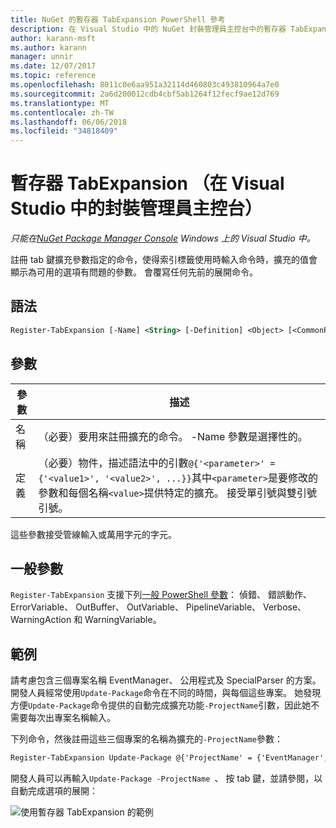 ```yaml
---
title: NuGet 的暫存器 TabExpansion PowerShell 參考
description: 在 Visual Studio 中的 NuGet 封裝管理員主控台中的暫存器 TabExpansion PowerShell 命令的參考。
author: karann-msft
ms.author: karann
manager: unnir
ms.date: 12/07/2017
ms.topic: reference
ms.openlocfilehash: 8011c0e6aa951a32114d460803c493810964a7e0
ms.sourcegitcommit: 2a6d200012cdb4cbf5ab1264f12fecf9ae12d769
ms.translationtype: MT
ms.contentlocale: zh-TW
ms.lasthandoff: 06/06/2018
ms.locfileid: "34818409"
---
```

# <a name="register-tabexpansion-package-manager-console-in-visual-studio"></a>暫存器 TabExpansion （在 Visual Studio 中的封裝管理員主控台）

*只能在[NuGet Package Manager Console](package-manager-console.md) Windows 上的 Visual Studio 中。*

註冊 tab 鍵擴充參數指定的命令，使得索引標籤使用時輸入命令時，擴充的值會顯示為可用的選項有問題的參數。 會覆寫任何先前的展開命令。

## <a name="syntax"></a>語法

```ps
Register-TabExpansion [-Name] <String> [-Definition] <Object> [<CommonParameters>]
```

## <a name="parameters"></a>參數

| 參數 | 描述 |
| --- | --- |
| 名稱 | （必要）要用來註冊擴充的命令。 -Name 參數是選擇性的。 |
| 定義 | （必要）物件，描述語法中的引數`@{'<parameter>' = {'<value1>', '<value2>', ...}}`其中`<parameter>`是要修改的參數和每個名稱`<value>`提供特定的擴充。 接受單引號與雙引號引號。 |

這些參數接受管線輸入或萬用字元的字元。

## <a name="common-parameters"></a>一般參數

`Register-TabExpansion` 支援下列[一般 PowerShell 參數](http://go.microsoft.com/fwlink/?LinkID=113216)： 偵錯、 錯誤動作、 ErrorVariable、 OutBuffer、 OutVariable、 PipelineVariable、 Verbose、 WarningAction 和 WarningVariable。

## <a name="examples"></a>範例

請考慮包含三個專案名稱 EventManager、 公用程式及 SpecialParser 的方案。 開發人員經常使用`Update-Package`命令在不同的時間，與每個這些專案。 她發現方便`Update-Package`命令提供的自動完成擴充功能`-ProjectName`引數，因此她不需要每次出專案名稱輸入。 

下列命令，然後註冊這些三個專案的名稱為擴充的`-ProjectName`參數：

```ps
Register-TabExpansion Update-Package @{'ProjectName' = {'EventManager', 'Utilities', 'SpecialParser'}}    
```

開發人員可以再輸入`Update-Package -ProjectName `、 按 tab 鍵，並請參閱，以自動完成選項的展開：

![使用暫存器 TabExpansion 的範例](media/Register-TabExpansion-Example.png)
